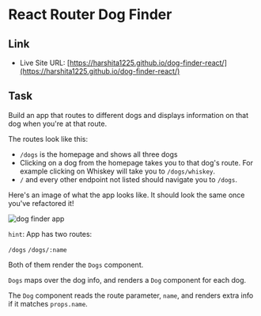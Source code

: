 # React Router Dog Finder

## Link

- Live Site URL: [https://harshita1225.github.io/dog-finder-react/](https://harshita1225.github.io/dog-finder-react/)

## Task

Build an app that routes to different dogs and displays information on that dog when you're at that route.

The routes look like this:

- `/dogs` is the homepage and shows all three dogs
- Clicking on a dog from the homepage takes you to that dog's route. For example clicking on Whiskey will take you to `/dogs/whiskey`.
- `/` and every other endpoint not listed should navigate you to `/dogs`.

Here's an image of what the app looks like. It should look the same once you've refactored it!

![dog finder app](./dog-finder.gif)

`hint`:
App has two routes:

`/dogs`
`/dogs/:name`

Both of them render the `Dogs` component.

`Dogs` maps over the dog info, and renders a `Dog` component for each dog.

The `Dog` component reads the route parameter, `name`, and renders extra info if it matches `props.name`.
